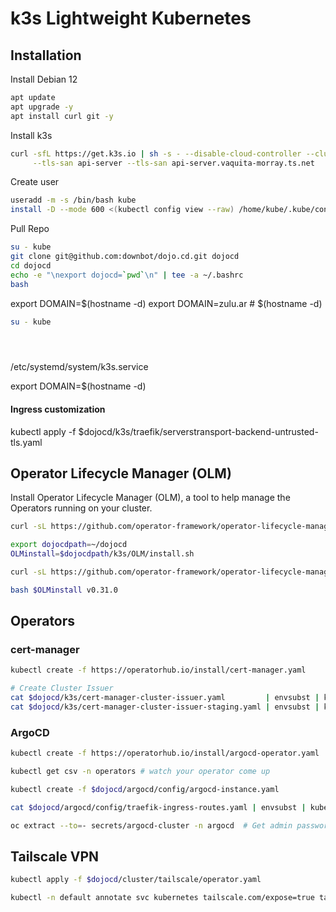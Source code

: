k3s Lightweight Kubernetes
==========================

Installation
------------

Install Debian 12

```bash
apt update
apt upgrade -y
apt install curl git -y
```

Install k3s

```bash
curl -sfL https://get.k3s.io | sh -s - --disable-cloud-controller --cluster-domain zulu.ar \
     --tls-san api-server --tls-san api-server.vaquita-morray.ts.net
```

Create user


```bash
useradd -m -s /bin/bash kube
install -D --mode 600 <(kubectl config view --raw) /home/kube/.kube/config
```

Pull Repo

```bash
su - kube
git clone git@github.com:downbot/dojo.cd.git dojocd
cd dojocd
echo -e "\nexport dojocd=`pwd`\n" | tee -a ~/.bashrc
bash
```
export DOMAIN=$(hostname -d)
export DOMAIN=zulu.ar  # $(hostname -d)

```bash
su - kube
```
```bash
```
```bash
```
```bash
```
/etc/systemd/system/k3s.service


export DOMAIN=$(hostname -d)


#### Ingress customization
kubectl apply -f $dojocd/k3s/traefik/serverstransport-backend-untrusted-tls.yaml


Operator Lifecycle Manager (OLM)
--------------------------------
Install Operator Lifecycle Manager (OLM), a tool to help manage the Operators running on your cluster.

```bash
curl -sL https://github.com/operator-framework/operator-lifecycle-manager/releases/download/v0.31.0/install.sh | bash -s v0.31.0
```

```bash
export dojocdpath=~/dojocd
OLMinstall=$dojocdpath/k3s/OLM/install.sh

curl -sL https://github.com/operator-framework/operator-lifecycle-manager/releases/download/v0.31.0/install.sh -o $OLMinstall

bash $OLMinstall v0.31.0
```

Operators
---------

### cert-manager

```bash
kubectl create -f https://operatorhub.io/install/cert-manager.yaml

# Create Cluster Issuer
cat $dojocd/k3s/cert-manager-cluster-issuer.yaml         | envsubst | kubectl apply -f-
cat $dojocd/k3s/cert-manager-cluster-issuer-staging.yaml | envsubst | kubectl apply -f-
```

### ArgoCD


```bash
kubectl create -f https://operatorhub.io/install/argocd-operator.yaml

kubectl get csv -n operators # watch your operator come up

kubectl create -f $dojocd/argocd/config/argocd-instance.yaml

cat $dojocd/argocd/config/traefik-ingress-routes.yaml | envsubst | kubectl apply -f-  # create traefik ingress routes

oc extract --to=- secrets/argocd-cluster -n argocd  # Get admin password
```

Tailscale VPN
-------------

```bash
kubectl apply -f $dojocd/cluster/tailscale/operator.yaml

kubectl -n default annotate svc kubernetes tailscale.com/expose=true tailscale.com/hostname=api-server
```

